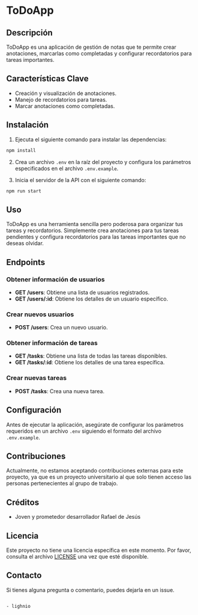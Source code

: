 # ToDoApp

## Descripción

ToDoApp es una aplicación de gestión de notas que te permite crear anotaciones, marcarlas como completadas y configurar recordatorios para tareas importantes.

## Características Clave

- Creación y visualización de anotaciones.
- Manejo de recordatorios para tareas.
- Marcar anotaciones como completadas.

## Instalación

1. Ejecuta el siguiente comando para instalar las dependencias:

```cmd
npm install
```

2. Crea un archivo `.env` en la raíz del proyecto y configura los parámetros especificados en el archivo `.env.example`.

3. Inicia el servidor de la API con el siguiente comando:

```cmd
npm run start
```


## Uso

ToDoApp es una herramienta sencilla pero poderosa para organizar tus tareas y recordatorios. Simplemente crea anotaciones para tus tareas pendientes y configura recordatorios para las tareas importantes que no deseas olvidar.

## Endpoints

### Obtener información de usuarios

- **GET /users**: Obtiene una lista de usuarios registrados.
- **GET /users/:id**: Obtiene los detalles de un usuario específico.

### Crear nuevos usuarios

- **POST /users**: Crea un nuevo usuario.

### Obtener información de tareas

- **GET /tasks**: Obtiene una lista de todas las tareas disponibles.
- **GET /tasks/:id**: Obtiene los detalles de una tarea específica.

### Crear nuevas tareas

- **POST /tasks**: Crea una nueva tarea.

## Configuración

Antes de ejecutar la aplicación, asegúrate de configurar los parámetros requeridos en un archivo `.env` siguiendo el formato del archivo `.env.example`.

## Contribuciones

Actualmente, no estamos aceptando contribuciones externas para este proyecto, ya que es un proyecto universitario al que solo tienen acceso las personas pertenecientes al grupo de trabajo.

## Créditos

- Joven y prometedor desarrollador Rafael de Jesús

## Licencia

Este proyecto no tiene una licencia específica en este momento. Por favor, consulta el archivo [LICENSE](LICENSE) una vez que esté disponible.

## Contacto

Si tienes alguna pregunta o comentario, puedes dejarla en un issue.

```

- lighnio
```

